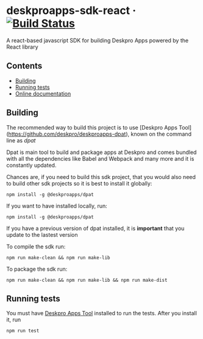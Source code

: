 # deskproapps-sdk-react &middot; [![Build Status](https://travis-ci.org/deskpro/deskproapps-sdk-react.svg?branch=master)](https://travis-ci.org/deskpro/deskproapps-sdk-react)

A react-based javascript SDK for building Deskpro Apps powered by the React library

## Contents
- [Building](#building)
- [Running tests](#running-tests)
- [Online documentation](https://deskpro.github.io/deskproapps-sdk-react)
    
## Building

The recommended way to build this project is to use [Deskpro Apps Tool] (https://github.com/deskpro/deskproapps-dpat), known on the command line as *dpat*

Dpat is main tool to build and package apps at Deskpro and comes bundled with all the dependencies like Babel and Webpack and many more and it is constantly updated.

Chances are, if you need to build this sdk project, that you would also need to build other sdk projects so it is 
best to install it globally:
 
    npm install -g @deskproapps/dpat 

If you want to have installed locally, run:

    npm install -g @deskproapps/dpat 
     
If you have a previous version of dpat installed, it is **important** that you update to the lastest version     

To compile the sdk run:

    npm run make-clean && npm run make-lib      
    
To package the sdk run:
    
    npm run make-clean && npm run make-lib && npm run make-dist

## Running tests

You must have [Deskpro Apps Tool](https://github.com/deskpro/deskproapps-dpat) installed to run the tests. After you install it, run 
 
    npm run test 